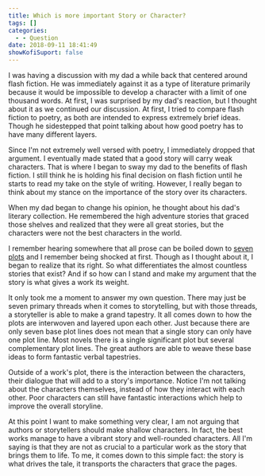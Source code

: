 ```yaml
---
title: Which is more important Story or Character?
tags: []
categories:
  - - Question
date: 2018-09-11 18:41:49
showKofiSuport: false
---
```


I was having a discussion with my dad a while back that centered around flash fiction.  He was immediately against it as a type of literature primarily because it would be impossible to develop a character with a limit of one thousand words.  At first, I was surprised by my dad's reaction, but I thought about it as we continued our discussion.  At first, I tried to compare flash fiction to poetry, as both are intended to express extremely brief ideas.  Though he sidestepped that point talking about how good poetry has to have many different layers.<!-- more -->

Since I'm not extremely well versed with poetry, I immediately dropped that argument.  I eventually made stated that a good story will carry weak characters.  That is where I began to sway my dad to the benefits of flash fiction.  I still think he is holding his final decision on flash fiction until he starts to read my take on the style of writing.  However, I really began to think about my stance on the importance of the story over its characters.

When my dad began to change his opinion, he thought about his dad's literary collection.  He remembered the high adventure stories that graced those shelves and realized that they were all great stories, but the characters were not the best characters in the world. 

I remember hearing somewhere that all prose can be boiled down to [seven plots](https://www.telegraph.co.uk/culture/books/3632074/Everything-ever-written-boiled-down-to-seven-plots.html) and I remember being shocked at first.  Though as I thought about it, I began to realize that its right.  So what differentiates the almost countless stories that exist?  And if so how can I stand and make my argument that the story is what gives a work its weight.

It only took me a moment to answer my own question.  There may just be seven primary threads when it comes to storytelling, but with those threads, a storyteller is able to make a grand tapestry.  It all comes down to how the plots are interwoven and layered upon each other.  Just because there are only seven base plot lines does not mean that a single story can only have one plot line.  Most novels there is a single significant plot but several complementary plot lines.  The great authors are able to weave these base ideas to form fantastic verbal tapestries.

Outside of a work's plot, there is the interaction between the characters, their dialogue that will add to a story's importance.  Notice I'm not talking about the characters themselves, instead of how they interact with each other.  Poor characters can still have fantastic interactions which help to improve the overall storyline.

At this point I want to make something very clear, I am not arguing that authors or storytellers should make shallow characters.  In fact, the best works manage to have a vibrant story and well-rounded characters.  All I'm saying is that they are not as crucial to a particular work as the story that brings them to life.  To me, it comes down to this simple fact: the story is what drives the tale, it transports the characters that grace the pages.